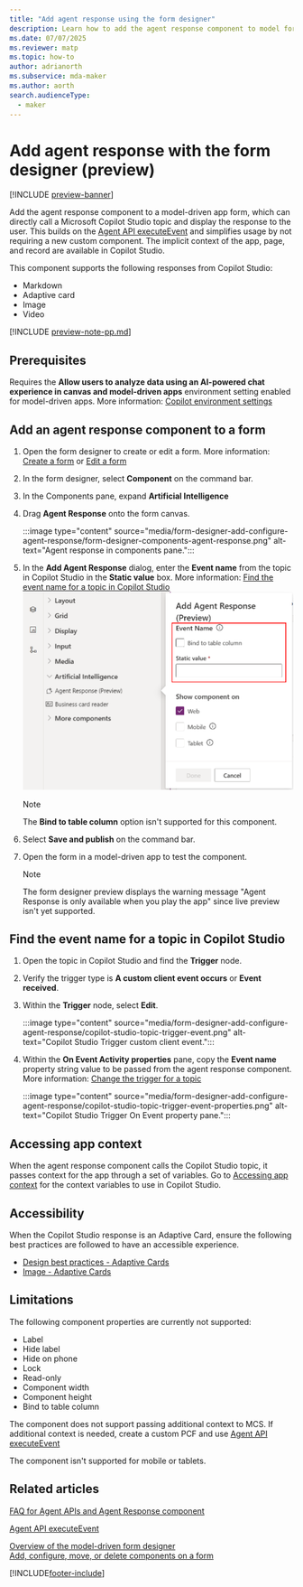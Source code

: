 ```yaml
---
title: "Add agent response using the form designer" 
description: Learn how to add the agent response component to model forms to call Copilot Studio topics.
ms.date: 07/07/2025
ms.reviewer: matp
ms.topic: how-to
author: adrianorth
ms.subservice: mda-maker
ms.author: aorth
search.audienceType: 
  - maker
---
```

# Add agent response with the form designer (preview)

[!INCLUDE [preview-banner](~/../shared-content/shared/preview-includes/preview-banner.md)]

Add the agent response component to a model-driven app form, which can directly call a Microsoft Copilot Studio topic and display the response to the user. This builds on the [Agent API executeEvent](../../developer/component-framework/bring-intelligence-using-agent-apis.md) and simplifies usage by not requiring a new custom component. The implicit context of the app, page, and record are available in Copilot Studio.

This component supports the following responses from Copilot Studio:

* Markdown
* Adaptive card
* Image
* Video

[!INCLUDE [preview-note-pp.md](../../../shared/preview-includes/preview-note-pp.md)]

## Prerequisites

Requires the **Allow users to analyze data using an AI-powered chat experience in canvas and model-driven apps** environment setting enabled for model-driven apps. More information: [Copilot environment settings](/power-platform/admin/settings-features?tabs=new#copilot-preview)

## Add an agent response component to a form

1. Open the form designer to create or edit a form. More information: [Create a form](create-and-edit-forms.md#create-a-form) or [Edit a form](create-and-edit-forms.md#edit-a-form)
1. In the form designer, select **Component** on the command bar.
1. In the Components pane, expand **Artificial Intelligence**
1. Drag **Agent Response** onto the form canvas.

   :::image type="content" source="media/form-designer-add-configure-agent-response/form-designer-components-agent-response.png" alt-text="Agent response in components pane.":::

1. In the **Add Agent Response** dialog, enter the **Event name** from the topic in Copilot Studio in the **Static value** box. More information: [Find the event name for a topic in Copilot Studio](#find-the-event-name-for-a-topic-in-copilot-studio)
   ![Configure agent response event name](media/form-designer-add-configure-agent-response/form-designer-configure-agent-response.png "Configure agent response event name")
   > [!NOTE]
   > The **Bind to table column** option isn't supported for this component.
1. Select **Save and publish** on the command bar.
1. Open the form in a model-driven app to test the component.

   > [!NOTE]
   > The form designer preview displays the warning message "Agent Response is only available when you play the app" since live preview isn't yet supported.

## Find the event name for a topic in Copilot Studio

1. Open the topic in Copilot Studio and find the **Trigger** node.
1. Verify the trigger type is **A custom client event occurs** or **Event received**.
1. Within the **Trigger** node, select **Edit**.

   :::image type="content" source="media/form-designer-add-configure-agent-response/copilot-studio-topic-trigger-event.png" alt-text="Copilot Studio Trigger custom client event.":::

1. Within the **On Event Activity properties** pane, copy the **Event name** property string value to be passed from the agent response component. More information: [Change the trigger for a topic](/microsoft-copilot-studio/authoring-triggers)

   :::image type="content" source="media/form-designer-add-configure-agent-response/copilot-studio-topic-trigger-event-properties.png" alt-text="Copilot Studio Trigger On Event property pane.":::

## Accessing app context

When the agent response component calls the Copilot Studio topic, it passes context for the app through a set of variables. Go to [Accessing app context](../../developer/component-framework/reference/copilot/executeevent.md#accessing-app-context) for the context variables to use in Copilot Studio.

## Accessibility

When the Copilot Studio response is an Adaptive Card, ensure the following best practices are followed to have an accessible experience.

- [Design best practices - Adaptive Cards](https://adaptivecards.microsoft.com/?topic=design-best-practices)
- [Image - Adaptive Cards](https://adaptivecards.microsoft.com/?topic=Image)

## Limitations

The following component properties are currently not supported:

- Label
- Hide label
- Hide on phone
- Lock
- Read-only
- Component width
- Component height
- Bind to table column

The component does not support passing additional context to MCS. If additional context is needed, create a custom PCF and use [Agent API executeEvent](../../developer/component-framework/bring-intelligence-using-agent-apis.md)

The component isn't supported for mobile or tablets.

## Related articles

[FAQ for Agent APIs and Agent Response component](../../maker/common/faq-agent-api-component.md)

[Agent API executeEvent](../../developer/component-framework/bring-intelligence-using-agent-apis.md)

[Overview of the model-driven form designer](form-designer-overview.md)<br/>
[Add, configure, move, or delete components on a form](add-move-configure-or-delete-components-on-form.md)

[!INCLUDE[footer-include](../../includes/footer-banner.md)]

